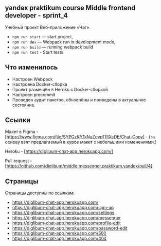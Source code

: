 ## yandex praktikum course Middle frontend developer - sprint_4

Учебный проект Веб-приложение «Чат».

- `npm run start` — start project,
- `npm run dev` — Webpack run in development mode,
- `npm run build` — running webpack build
- `npm run test` - Start tests

## Что изменилось

- Настроен Webpack
- Настроена Docker-сборка
- Проект размещён в Heroku с Docker-сборкой
- Настроен precommit
- Проведен аудит пакетов, обновлёны и приведены в актуальное состояние.

## Ссылки

Макет в Figma - [https://www.figma.com/file/SYPGzKY1kNuZqvpTRlXaDE/Chat-Copy] - (за основу взят предлагаемый в курсе макет с небольшими изменениями.)

Heroku - [https://diglibum-chat-app.herokuapp.com/]

Pull request - [https://github.com/diglibum/middle.messenger.praktikum.yandex/pull/4]

## Страницы

Страницы доступны по ссылкам:

- https://diglibum-chat-app.herokuapp.com/
- https://diglibum-chat-app.herokuapp.com/sign-up
- https://diglibum-chat-app.herokuapp.com/settings
- https://diglibum-chat-app.herokuapp.com/messenger
- https://diglibum-chat-app.herokuapp.com/profile-edit
- https://diglibum-chat-app.herokuapp.com/password-edit
- https://diglibum-chat-app.herokuapp.com/500
- https://diglibum-chat-app.herokuapp.com/404
